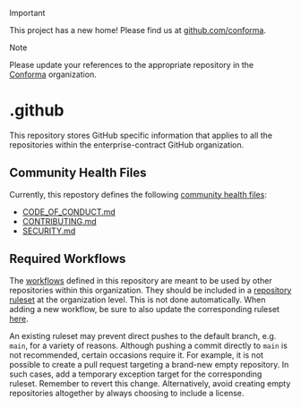 > [!IMPORTANT]
> This project has a new home! Please find us at [github.com/conforma](https://github.com/conforma).

> [!NOTE]
> Please update your references to the appropriate repository in the [Conforma](https://github.com/conforma) organization.

# .github

This repository stores GitHub specific information that applies to all the repositories within the
enterprise-contract GitHub organization.

## Community Health Files

Currently, this repostory defines the following [community health
files](https://docs.github.com/en/communities/setting-up-your-project-for-healthy-contributions/creating-a-default-community-health-file):

* [CODE_OF_CONDUCT.md](./CODE_OF_CONDUCT.md)
* [CONTRIBUTING.md](./CONTRIBUTING.md)
* [SECURITY.md](./SECURITY.md)

## Required Workflows

The [workflows](./workflows) defined in this repository are meant to be used by other repositories
within this organization. They should be included in a [repository
ruleset](https://docs.github.com/en/repositories/configuring-branches-and-merges-in-your-repository/managing-rulesets/about-rulesets)
at the organization level. This is not done automatically. When adding a new workflow, be sure to
also update the corresponding ruleset
[here](https://github.com/organizations/enterprise-contract/settings/rules).

An existing ruleset may prevent direct pushes to the default branch, e.g. `main`, for a variety of
reasons. Although pushing a commit directly to `main` is not recommended, certain occasions require
it. For example, it is not possible to create a pull request targeting a brand-new empty repository.
In such cases, add a temporary exception target for the corresponding ruleset. Remember to revert
this change. Alternatively, avoid creating empty repositories altogether by always choosing to
include a license.
